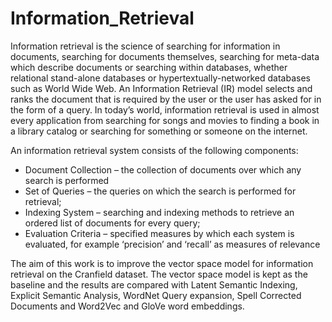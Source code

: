 # Information_Retrieval

Information retrieval is the science of searching for information in documents, searching for documents themselves, searching for meta-data which describe documents or searching within databases, whether relational stand-alone databases or hypertextually-networked databases such as World Wide Web. An Information Retrieval (IR) model selects and ranks the document that is required by the user or the user has asked for in the form of a query. In today’s world, information retrieval is used in almost every application from searching for songs and movies to finding a book in a library catalog or searching for something or someone on the internet.

An information retrieval system consists of the following components:
* Document Collection – the collection of documents over which any search is
performed
* Set of Queries – the queries on which the search is performed for retrieval;
* Indexing System – searching and indexing methods to retrieve an ordered
list of documents for every query;
* Evaluation Criteria – specified measures by which each system is evaluated,
for example ‘precision’ and ‘recall’ as measures of relevance

The aim of this work is to improve the vector space model for information retrieval on the Cranfield dataset. The vector space model is kept as the baseline and the results are compared with Latent Semantic Indexing, Explicit Semantic Analysis, WordNet Query expansion, Spell Corrected Documents and Word2Vec and GloVe word embeddings.
